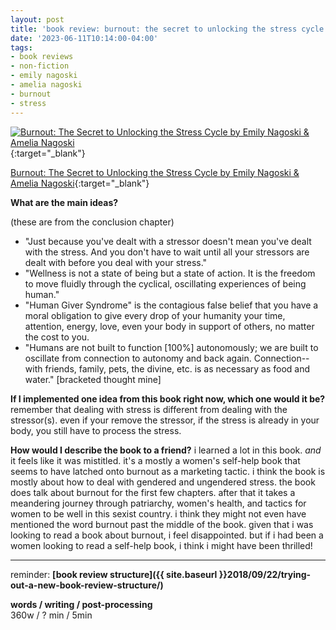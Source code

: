 ```yaml
---
layout: post
title: 'book review: burnout: the secret to unlocking the stress cycle'
date: '2023-06-11T10:14:00-04:00'
tags:
- book reviews
- non-fiction
- emily nagoski
- amelia nagoski
- burnout
- stress
--- 
```



[![Burnout: The Secret to Unlocking the Stress Cycle by Emily Nagoski & Amelia Nagoski](https://images-na.ssl-images-amazon.com/images/S/compressed.photo.goodreads.com/books/1574328583i/48847746.jpg)](https://www.goodreads.com/book/show/48847746-burnout){:target="_blank"}

[Burnout: The Secret to Unlocking the Stress Cycle by Emily Nagoski & Amelia Nagoski](https://www.goodreads.com/book/show/48847746-burnout){:target="_blank"}

<b>What are the main ideas?</b> 

(these are from the conclusion chapter)

* "Just because you've dealt with a stressor doesn't mean you've dealt with the stress. And you don't have to wait until all your stressors are dealt with before you deal with your stress."
* "Wellness is not a state of being but a state of action. It is the freedom to move fluidly through the cyclical, oscillating experiences of being human."
* "Human Giver Syndrome" is the contagious false belief that you have a moral obligation to give every drop of your humanity your time, attention, energy, love, even your body in support of others, no matter the cost to you. 
* "Humans are not built to function [100%] autonomously; we are built to oscillate from connection to autonomy and back again. Connection--with friends, family, pets, the divine, etc. is as necessary as food and water." [bracketed thought mine]





<b>If I implemented one idea from this book right now, which one would it be?</b>
remember that dealing with stress is different from dealing with the stressor(s). even if your remove the stressor, if the stress is already in your body, you still have to process the stress. 


<b>How would I describe the book to a friend?</b>
i learned a lot in this book. _and_ it feels like it was mistitled. it's a mostly a women's self-help book that seems to have latched onto burnout as a marketing tactic. i think the book is mostly about how to deal with gendered and ungendered stress. the book does talk about burnout for the first few chapters. after that it takes a meandering journey through patriarchy, women's health, and tactics for women to be well in this sexist country. i think they might not even have mentioned the word burnout past the middle of the book. given that i was looking to read a book about burnout, i feel disappointed. but if i had been a women looking to read a self-help book, i think i might have been thrilled! 

---

reminder: **[book review structure]({{ site.baseurl }}2018/09/22/trying-out-a-new-book-review-structure/)**


<!-- &#042; = asterisk -->
<!-- &#039; = single quote '-->

**words / writing / post-processing**  
360w / ? min / 5min